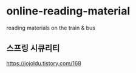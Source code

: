 # online-reading-material
reading materials on the train &amp; bus

## 스프링 시큐리티

https://jojoldu.tistory.com/168
